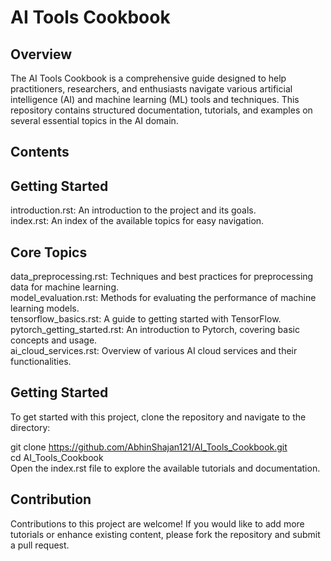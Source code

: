 AI Tools Cookbook
=================
Overview
--------
The AI Tools Cookbook is a comprehensive guide designed to help practitioners, researchers, and enthusiasts navigate various artificial intelligence (AI) and machine learning (ML) tools and techniques. This repository contains structured documentation, tutorials, and examples on several essential topics in the AI domain.

Contents
--------
  Getting Started
  ---------------
  introduction.rst: An introduction to the project and its goals.  
  index.rst: An index of the available topics for easy navigation.  

  Core Topics
  -----------
  data_preprocessing.rst: Techniques and best practices for preprocessing data for machine learning.  
  model_evaluation.rst: Methods for evaluating the performance of machine learning models.  
  tensorflow_basics.rst: A guide to getting started with TensorFlow.  
  pytorch_getting_started.rst: An introduction to Pytorch, covering basic concepts and usage.  
  ai_cloud_services.rst: Overview of various AI cloud services and their functionalities.  

Getting Started
---------------
To get started with this project, clone the repository and navigate to the directory:

git clone https://github.com/AbhinShajan121/AI_Tools_Cookbook.git  
cd AI_Tools_Cookbook  
Open the index.rst file to explore the available tutorials and documentation.  

Contribution
------------
Contributions to this project are welcome! If you would like to add more tutorials or enhance existing content, please fork the repository and submit a pull request.
